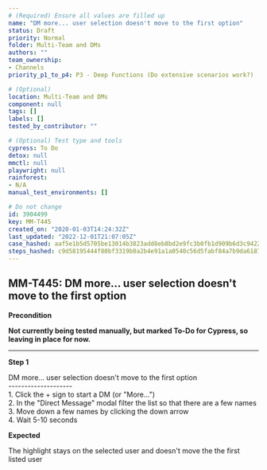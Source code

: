 ```yaml
---
# (Required) Ensure all values are filled up
name: "DM more... user selection doesn't move to the first option"
status: Draft
priority: Normal
folder: Multi-Team and DMs
authors: ""
team_ownership: 
- Channels
priority_p1_to_p4: P3 - Deep Functions (Do extensive scenarios work?)

# (Optional)
location: Multi-Team and DMs
component: null
tags: []
labels: []
tested_by_contributor: ""

# (Optional) Test type and tools
cypress: To Do
detox: null
mmctl: null
playwright: null
rainforest: 
- N/A
manual_test_environments: []

# Do not change
id: 3904499
key: MM-T445
created_on: "2020-01-03T14:24:32Z"
last_updated: "2022-12-01T21:07:05Z"
case_hashed: aaf5e1b5d5705be13014b3823add8eb8bd2e9fc3b0fb1d909b6d3c9422349f73bcc4b76538beeef654db8a1c86fdd0f4
steps_hashed: c9d58195444f80bf3319b0a2b4e91a1a0540c56d5fabf84a7b9da61870fb50515dfcad7172da3d0e948ddb25a6d4b71f
---
```


<!-- (Auto-generated) Based on frontmatter's "key" and "name" -->

## MM-T445: DM more... user selection doesn't move to the first option

**Precondition**

**Not currently being tested manually, but marked To-Do for Cypress, so leaving in place for now.**

---

**Step 1**

DM more... user selection doesn't move to the first option\
\--------------------\
1\. Click the + sign to start a DM (or "More...")\
2\. In the "Direct Message" modal filter the list so that there are a few names\
3\. Move down a few names by clicking the down arrow\
4\. Wait 5-10 seconds

**Expected**

The highlight stays on the selected user and doesn't move the the first listed user
